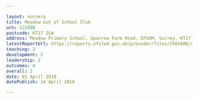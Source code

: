 ```yaml
---

layout: nursery
title: Meadow out of School Club
urn: 122498
postcode: KT17 2LW
address: Meadow Primary School, Sparrow Farm Road, EPSOM, Surrey, KT17 2LW
latestReportUrl: https://reports.ofsted.gov.uk/provider/files/2565808/urn/122498.pdf
teaching: 2
development: 2
leadership: 2
outcomes: 0
overall: 2
date: 01 April 2018 
datePublish: 14 April 2016

---
```

